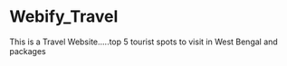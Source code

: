 # Webify_Travel
This is a Travel Website.....top 5 tourist spots to visit in West Bengal and packages
